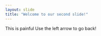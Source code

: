 ```yaml
---
layout: slide
title: "Welcome to our second slide!"
---
```

This is painful
Use the left arrow to go back!

